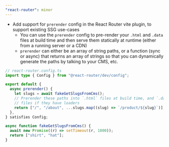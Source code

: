 ```yaml
---
"react-router": minor
---
```


- Add support for `prerender` config in the React Router vite plugin, to support existing SSG use-cases
  - You can use the `prerender` config to pre-render your `.html` and `.data` files at build time and then serve them statically at runtime (either from a running server or a CDN)
  - `prerender` can either be an array of string paths, or a function (sync or async) that returns an array of strings so that you can dynamically generate the paths by talking to your CMS, etc.

```ts
// react-router.config.ts
import type { Config } from "@react-router/dev/config";

export default {
  async prerender() {
    let slugs = await fakeGetSlugsFromCms();
    // Prerender these paths into `.html` files at build time, and `.data`
    // files if they have loaders
    return ["/", "/about", ...slugs.map((slug) => `/product/${slug}`)];
  },
} satisfies Config;

async function fakeGetSlugsFromCms() {
  await new Promise((r) => setTimeout(r, 1000));
  return ["shirt", "hat"];
}
```
